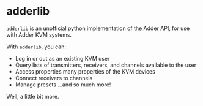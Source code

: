 # adderlib

`adderlib` is an unofficial python implementation of the Adder API, for use with Adder KVM systems.

With `adderlib`, you can:
- Log in or out as an existing KVM user
- Query lists of transmitters, receivers, and channels available to the user
- Access properties many properties of the KVM devices
- Connect receivers to channels
- Manage presets
...and so much more!

Well, a little bit more.
